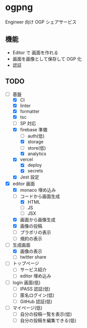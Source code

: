 # ogpng

Engineer 向け OGP シェアサービス

## 機能

- Editor で 画面を作れる
- 画面を画像として保存して OGP 化
- 認証

## TODO

- [ ] 基盤
  - [x] CI
  - [x] linter
  - [x] formatter
  - [x] tsc
  - [ ] SP 対応
  - [x] firebase 準備
    - [ ] auth(低)
    - [x] storage
    - [ ] store(低)
    - [x] analytics
  - [x] vercel
    - [x] deploy
    - [x] secrets
  - [x] Jest 設定
- [x] editor 画面
  - [x] monaco 埋め込み
  - [ ] コードから画面生成
    - [x] HTML
    - [ ] JS
    - [ ] JSX
  - [x] 画面から画像生成
  - [x] 画像の投稿
  - [ ] プラポリの表示
  - [ ] 規約の表示
- [ ] 生成画面
  - [x] 画像の表示
  - [ ] twitter share
- [ ] トップページ
  - [ ] サービス紹介
  - [ ] editor 埋め込み
- [ ] login 画面(低)
  - [ ] IPASS 認証(低)
  - [ ] 匿名ログイン(低)
  - [ ] GitHub 認証(低)
- [ ] マイページ(低)
  - [ ] 自分の投稿一覧を表示(低)
  - [ ] 自分の投稿を編集できる(低)
